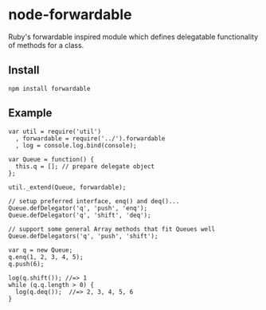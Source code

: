 node-forwardable
================

Ruby's forwardable inspired module which defines delegatable functionality of methods for a class.

## Install
    npm install forwardable

## Example

    var util = require('util')
      , forwardable = require('../').forwardable
      , log = console.log.bind(console);
    
    var Queue = function() {
      this.q = []; // prepare delegate object
    };
    
    util._extend(Queue, forwardable);
    
    // setup preferred interface, enq() and deq()...
    Queue.defDelegator('q', 'push', 'enq');
    Queue.defDelegator('q', 'shift', 'deq');
    
    // support some general Array methods that fit Queues well
    Queue.defDelegators('q', 'push', 'shift');
    
    var q = new Queue;
    q.enq(1, 2, 3, 4, 5);
    q.push(6);
    
    log(q.shift()); //=> 1
    while (q.q.length > 0) {
      log(q.deq());  //=> 2, 3, 4, 5, 6
    }